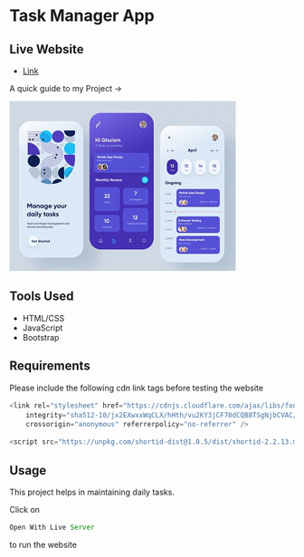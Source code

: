 # Task Manager App

## Live Website

- [Link](https://harsh-sangwan2002.github.io/Task-Manager-App/)

A quick guide to my Project ->

<img src ="/img.webp">

## Tools Used

- HTML/CSS
- JavaScript
- Bootstrap

## Requirements

Please include the following cdn link tags before testing the website

```js
<link rel="stylesheet" href="https://cdnjs.cloudflare.com/ajax/libs/font-awesome/6.1.0/css/all.min.css"
    integrity="sha512-10/jx2EXwxxWqCLX/hHth/vu2KY3jCF70dCQB8TSgNjbCVAC/8vai53GfMDrO2Emgwccf2pJqxct9ehpzG+MTw=="
    crossorigin="anonymous" referrerpolicy="no-referrer" />
``` 

```js
<script src="https://unpkg.com/shortid-dist@1.0.5/dist/shortid-2.2.13.min.js"></script>
``` 

## Usage

This project helps in maintaining daily tasks.

Click on

```js
Open With Live Server
``` 
to run the website

